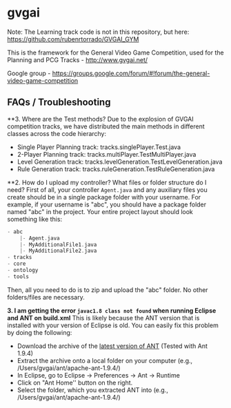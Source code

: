 gvgai
=====

Note: The Learning track code is not in this repository, but here: https://github.com/rubenrtorrado/GVGAI_GYM


This is the framework for the General Video Game Competition, used for the Planning and PCG Tracks - http://www.gvgai.net/

Google group - https://groups.google.com/forum/#!forum/the-general-video-game-competition

## FAQs / Troubleshooting

**3. Where are the Test methods? Due to the explosion of GVGAI competition tracks, we have distributed the main methods in different classes across the code hierarchy:

 - Single Player Planning track: tracks.singlePlayer.Test.java
 - 2-Player Planning track: tracks.multiPlayer.TestMultiPlayer.java
 - Level Generation track: tracks.levelGeneration.TestLevelGeneration.java
 - Rule Generation track: tracks.ruleGeneration.TestRuleGeneration.java


**2. How do I upload my controller? What files or folder structure do I need? 
First of all, your controller ```Agent.java``` and any auxiliary files you create should be in a single package folder with your username. For example, if your username is "abc", you should have a package folder named "abc" in the project. Your entire project layout should look something like this:

```groovy
- abc
	|- Agent.java
	|- MyAdditionalFile1.java
	|- MyAdditionalFile2.java
- tracks
- core
- ontology
- tools
```

Then, all you need to do is to zip and upload the "abc" folder. No other folders/files are necessary.


**3. I am getting the error `javac1.8 class not found` when running Eclipse and ANT on build.xml**
This is likely because the ANT version that is installed with your version of Eclipse is old. You can easily fix this problem by doing the following:

- Download the archive of the [latest version of ANT](http://ant.apache.org/bindownload.cgi) (Tested with  Ant 1.9.4)
- Extract the archive onto a local folder on your computer (e.g., /Users/gvgai/ant/apache-ant-1.9.4/)
- In Eclipse, go to Eclipse -> Preferences -> Ant -> Runtime
- Click on "Ant Home'' button on the right.
- Select the folder, which you extracted ANT into (e.g., /Users/gvgai/ant/apache-ant-1.9.4/)

